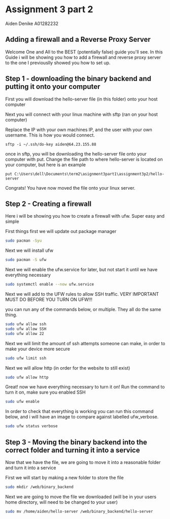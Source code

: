 # Assignment 3 part 2

Aiden Denike A01282232

## Adding a firewall and a Reverse Proxy Server

Welcome One and All to the BEST (potentially false) guide you'll see. In this Guide i will be showing you how to add a firewall and reverse proxy server to the one I previouslly showed you how to set up.

## Step 1 - downloading the binary backend and putting it onto your computer

First you will download the hello-server file (in this folder) onto your host computer

Next you will connect with your linux machine with sftp (ran on your host computer)

Replace the IP with your own machines IP, and the user with your own username. This is how you would connect.

```shell
sftp -i ~/.ssh/do-key aiden@64.23.155.88
```

once in sftp, you will be downloading the hello-server file onto your computer with put. Change the file path to where hello-server is located on your computer, but here is an example

```shell
put C:\Users\dell\Documents\term2\asignment3part1\assignment3p2/hello-server
```

Congrats! You have now moved the file onto your linux server.

## Step 2 - Creating a firewall

Here i will be showing you how to create a firewall with ufw. Super easy and simple

First things first we will update out package manager

```bash
sudo pacman -Syu
```

Next we will install ufw

```bash
sudo pacman -S ufw
```

Next we will enable the ufw.service for later, but not start it until we have everything necessary

```bash
sudo systemctl enable --now ufw.service
```

Next we will add to the UFW rules to allow SSH traffic. VERY IMPORTANT MUST DO BEFORE YOU TURN ON UFW!!!

you can run any of the commands below, or multiple. They all do the same thing.

```bash
sudo ufw allow ssh
sudo ufw allow SSH
sudo ufw allow 22
```

Next we will limit the amount of ssh attempts someone can make, in order to make your device more secure

```bash
sudo ufw limit ssh
```

Next we will allow http (in order for the website to still exist)

```bash
sudo ufw allow http
```

Great! now we have everything necessary to turn it on! Run the command to turn it on, make sure you enabled SSH

```bash
sudo ufw enable
```

In order to check that everything is working you can run this command below, and i will have an image to compare against labelled ufw_verbose.

```bash
sudo ufw status verbose
```



## Step 3 - Moving the binary backend into the correct folder and turning it into a service

Now that we have the file, we are going to move it into a reasonable folder and turn it into a service

First we will start by making a new folder to store the file

```bash
sudo mkdir /web/binary_backend
```

Next we are going to move the file we downloaded (will be in your users home directory, will need to be changed to your user)

```bash
sudo mv /home/aiden/hello-server /web/binary_backend/hello-server
```

